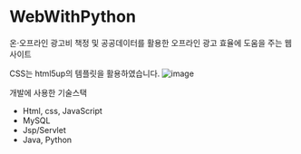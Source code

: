 # WebWithPython

온·오프라인 광고비 책정 및 공공데이터를 활용한 오프라인 광고 효율에 도움을 주는 웹사이트

CSS는 html5up의 템플릿을 활용하였습니다.
![image](https://user-images.githubusercontent.com/58044435/148678679-e5928b86-4a37-403d-a916-2c44df7f7d49.png)


개발에 사용한 기술스택 
* Html, css, JavaScript
* MySQL
* Jsp/Servlet
* Java, Python

